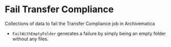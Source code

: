 # Fail Transfer Compliance

Collections of data to fail the Transfer Compliance job in Archivematica

* `FailWithEmptyFolder` generates a failure by simply being an empty folder
without any files.


